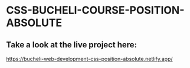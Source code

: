# CSS-BUCHELI-COURSE-POSITION-ABSOLUTE

## Take a look at the live project here:
https://bucheli-web-development-css-position-absolute.netlify.app/

